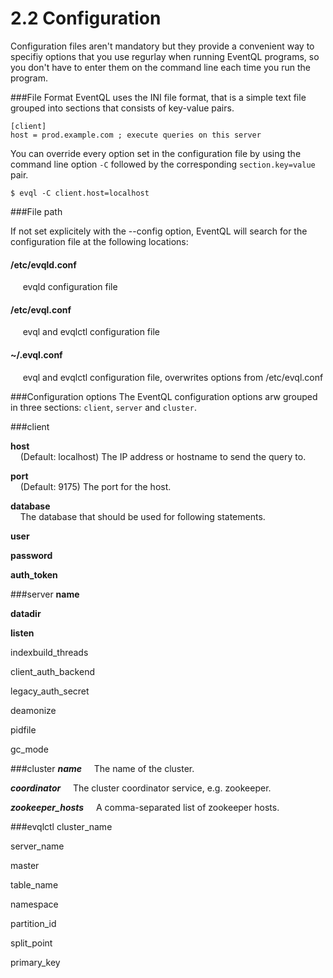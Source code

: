 2.2 Configuration
=================

Configuration files aren't mandatory but they provide a convenient way to specifiy options that you use regurlay when running EventQL programs, so you don't have to enter them on the command line each time you run the program.

###File Format
EventQL uses the INI file format, that is a simple text file grouped into sections that consists of key-value pairs.

    [client]
    host = prod.example.com ; execute queries on this server

You can override every option set in the configuration file by using the command line option `-C` followed by the corresponding `section.key=value` pair.

    $ evql -C client.host=localhost



###File path

If not set explicitely with the --config option, EventQL will search for the configuration
file at the following locations:


#### /etc/evqld.conf
&nbsp;&nbsp;&nbsp;&nbsp; evqld configuration file

#### /etc/evql.conf
&nbsp;&nbsp;&nbsp;&nbsp; evql and evqlctl configuration file

#### ~/.evql.conf
&nbsp;&nbsp;&nbsp;&nbsp; evql and evqlctl configuration file, overwrites options from
/etc/evql.conf




###Configuration options
The EventQL configuration options arw grouped in three sections: `client`, `server` and `cluster`.

###client

**host** <br>
&nbsp;&nbsp;&nbsp;&nbsp;(Default: localhost) The IP address or hostname to send the query to.

**port**<br>
&nbsp;&nbsp;&nbsp;&nbsp;(Default: 9175) The port for the host.

**database**<br>
&nbsp;&nbsp;&nbsp;&nbsp;The database that should be used for following statements.

**user**

**password**

**auth_token**


###server
**name**

**datadir**

**listen**

indexbuild_threads

client_auth_backend

legacy_auth_secret

deamonize

pidfile

gc_mode


###cluster
***name***
&nbsp;&nbsp;&nbsp;&nbsp;The name of the cluster.

***coordinator***
&nbsp;&nbsp;&nbsp;&nbsp;The cluster coordinator service, e.g. zookeeper.

***zookeeper_hosts***
&nbsp;&nbsp;&nbsp;&nbsp;A comma-separated list of zookeeper hosts.


###evqlctl
cluster_name

server_name

master

table_name

namespace

partition_id

split_point

primary_key



